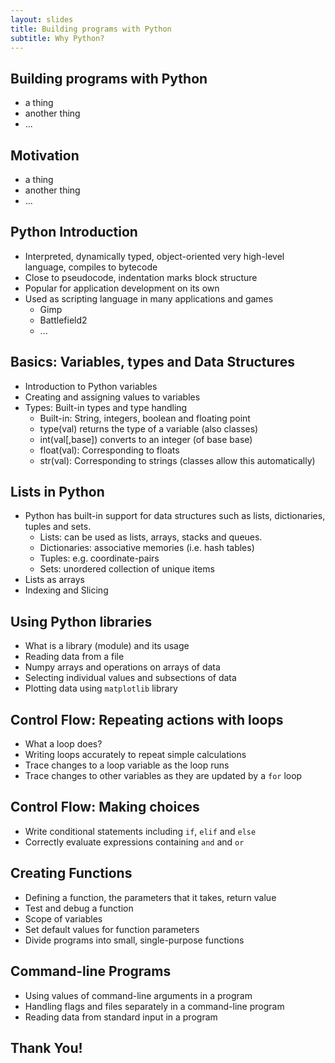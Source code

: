 ```yaml
---
layout: slides
title: Building programs with Python	
subtitle: Why Python?
---
```


## Building programs with Python

- a thing
- another thing
- ...

## Motivation

- a thing
- another thing
- ...

## Python Introduction	

- Interpreted, dynamically typed, object-oriented very high-level language, compiles to bytecode
- Close to pseudocode, indentation marks block structure
- Popular for application development on its own
- Used as scripting language in many applications and games
     + Gimp
     + Battlefield2
     + ...
     
## Basics: Variables, types and Data Structures

- Introduction to Python variables
- Creating and assigning values to variables
- Types: Built-in types and type handling
     + Built-in: String, integers, boolean and floating point
     + type(val) returns the type of a variable (also classes)  
     + int(val[,base]) converts to an integer (of base base)
     + float(val): Corresponding to floats
     + str(val): Corresponding to strings (classes allow this automatically)
      
## Lists in Python

-  Python has built-in support for data structures such as lists, dictionaries, tuples and sets.
      + Lists: can be used as lists, arrays, stacks and queues.
      + Dictionaries: associative memories (i.e. hash tables)
      + Tuples: e.g. coordinate-pairs 
      + Sets: unordered collection of unique items
-  Lists as arrays
-  Indexing and Slicing      
      
## Using Python libraries

-  What is a library (module) and its usage
-  Reading data from a file
-  Numpy arrays and operations on arrays of data
-  Selecting individual values and subsections of data
-  Plotting data using `matplotlib` library

## Control Flow: Repeating actions with loops

-  What a loop does?
-  Writing loops accurately to repeat simple calculations
-  Trace changes to a loop variable as the loop runs
-  Trace changes to other variables as they are updated by a `for` loop

## Control Flow: Making choices

-  Write conditional statements including `if`, `elif` and `else` 
-  Correctly evaluate expressions containing `and` and `or`

## Creating Functions

-  Defining a function, the parameters that it takes, return value
-  Test and debug a function
-  Scope of variables
-  Set default values for function parameters
-  Divide programs into small, single-purpose functions

## Command-line Programs

-  Using values of command-line arguments in a program
-  Handling flags and files separately in a command-line program
-  Reading data from standard input in a program 

##  Thank You!
